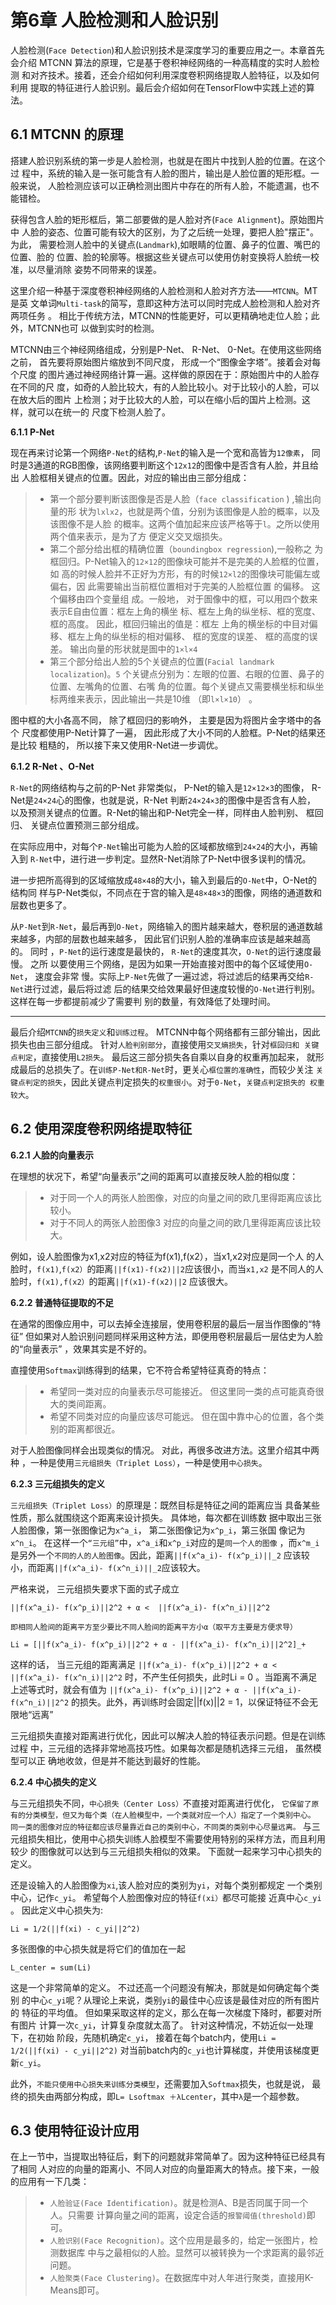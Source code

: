 # 第6章 人脸检测和人脸识别

人脸检测(`Face Detection`)和人脸识别技术是深度学习的重要应用之一。本章首先
会介绍 MTCNN 算法的原理，它是基于卷积神经网络的一种高精度的实时人脸检测
和对齐技术。接着，还会介绍如何利用深度卷积网络提取人脸特征，以及如何利用
提取的特征进行人脸识别。最后会介绍如何在TensorFlow中实践上述的算法。

## 6.1 MTCNN 的原理

搭建人脸识别系统的第一步是人脸检测，也就是在图片中找到人脸的位置。在这个过
程中，系统的输入是一张可能含有人脸的图片，输出是人脸位置的矩形框。一般来说，
人脸检测应该可以正确检测出图片中存在的所有人脸，不能遗漏，也不能错检。

获得包含人脸的矩形框后，第二部要做的是人脸对齐(`Face Alignment`)。原始图片中
人脸的姿态、位置可能有较大的区别，为了之后统一处理，要把人脸"摆正"。为此，
需要检测人脸中的关键点(`Landmark`),如眼睛的位置、鼻子的位置、嘴巴的位置、脸的
位置、脸的轮廓等。根据这些关键点可以使用仿射变换将人脸统一校准，以尽量消除
姿势不同带来的误差。

这里介绍一种基于深度卷积神经网络的人脸检测和人脸对齐方法——`MTCNN`。MT是英
文单词`Multi-task`的简写，意即这种方法可以同时完成人脸检测和人脸对齐两项任务
。 相比于传统方法，MTCNN的性能更好，可以更精确地走位人脸；此外，MTCNN也可
以做到实时的检测。

MTCNN由三个神经网络组成，分别是P-Net、 R-Net、 0-Net。在使用这些网络之前，
首先要将原始图片缩放到不同尺度， 形成一个“图像金字塔”。接着会对每个尺度
的图片通过神经网络计算一遍。这样做的原因在于：原始图片中的人脸存在不同的尺
度，如奇的人脸比较大，有的人脸比较小。对于比较小的人脸，可以在放大后的图片
上检测；对于比较大的人脸，可以在缩小后的国片上检测。这样，就可以在统一的
尺度下检测人脸了。

**6.1.1 P-Net**

现在再来讨论第一个网络`P-Net`的结构,`P-Net`的输入是一个宽和高皆为`12像素`，
同时是3通道的RGB图像，该网络要判断这个`12x12`的图像中是否含有人脸，并且给出
人脸框相关键点的位置。因此，对应的输出由三部分组成：

> * 第一个部分要判断该图像是否是人脸（`face classification` ) ,输出向量的形
    状为`lxlx2`，也就是两个值，分别为该图像是人脸的概率，以及该图像不是人脸
    的概率。这两个值加起来应该严格等于`l`。之所以使用两个值来表示，是为了方
    便定义交叉烟损失。
> * 第二个部分给出框的精确位置（`boundingbox regression`),一般称之
   为框回归。P-Net输入的`12×12`的图像块可能并不是完美的人脸框的位置，如
   高的时候人脸并不正好为方形，有的时候`12×l2`的图像块可能偏左或偏右，因
   此需要输出当前框位置相对于完美的人脸框位置 的偏移。 这个偏移由四个变量组
   成。一般地， 对于圄像中的框，可以用四个数来表示E自由位置：框左上角的横坐
   标、框左上角的纵坐标、框的宽度、 框的高度。 因此，框回归输出的值是：框左
   上角的横坐标的中目对偏移、框左上角的纵坐标的相对偏移、 框的宽度的误差、
   框的高度的误差。 输出向量的形状就是圄中的`1×l×4`
> * 第三个部分给出人脸的5个关键点的位置(`Facial landmark localization`)。`5`
    个关键点分别为：左眼的位置、右眼的位置、鼻子的位置、左嘴角的位置、右嘴
    角的位置。每个关键点又需要横坐标和纵坐标两维来表示，因此输出一共是10维
    （即`l×l×10`） 。
 
图中框的大小各高不同， 除了框回归的影响外， 主要是因为将图片金字塔中的各个
尺度都使用P-Net计算了一遍， 因此形成了大小不同的人脸框。P-Net的结果还是比较
粗糙的， 所以接下来又使用R-Net进一步调优。 

**6.1.2 R-Net 、O-Net**

`R-Net`的网络结构与之前的P-Net 非常类似， P-Net的输入是`12×12×3`的图像，
R-Net是`24×24`心的图像，也就是说，R-Net 判断`24×24×3`的图像中是否含有人脸，
以及预测关键点的位置。R-Net的输出和P-Net完全一样，同样由人脸判别、 框回归、
 关键点位置预测三部分组成。
 
在实际应用中，对每个`P-Net`输出可能为人脸的区域都放缩到`24×24`的大小，再输入到
`R-Net`中，进行进一步判定。显然R-Net消除了P-Net中很多误判的情况。

进一步把所高得到的区域缩放成`48×48`的大小，输入到最后的`O-Net`中，O-Net的结构同
样与P-Net类似，不同点在于宫的输入是`48×48×3`的图像，网络的通道数和层数也更多了。

从`P-Net`到`R-Net`，最后再到`O-Net`，网络输入的图片越来越大，卷积层的通道数越
来越多，内部的层数也越来越多， 因此官们识别人脸的准确率应该是越来越高的。 同时
，`P-Net`的运行速度是最快的， `R-Net`的速度其次，`O-Net`的运行速度最慢。 之所
以要使用三个网络，是因为如果一开始直接对图中的每个区域使用`O-Net`， 速度会非常
慢。实际上`P-Net`先做了一遍过滤，将过滤后的结果再交给`R-Net`进行过滤，最后将过滤
后的结果交给效果最好但速度较慢的`O-Net`进行判别。这样在每一步都提前减少了需要判
别的数量，有效降低了处理时间。 
***
最后介绍`MTCNN`的`损失定义`和`训练过程`。 MTCNN中每个网络都有三部分输出，因此
损失也由三部分组成。 针对`人脸判别部分`，直接使用`交叉熵损失`，针对`框回归和
关键点判定`，直接使用`L2损失`。 最后这三部分损失各自乘以自身的权重再加起来，
就形成最后的总损失了。在`训练P-Net和R-Net`时，更关心`框位置的准确性`，而较少关注
`关键点判定的损失`，因此关键点判定损失的`权重很小`。对于`0-Net`，`关键点判定损失的
权重较大`。

## 6.2  使用深度卷积网络提取特征

**6.2.1 人脸的向量表示**

在理想的状况下，希望“向量表示”之间的距离可以直接反映人脸的相似度：
>* 对于同一个人的两张人脸图像，对应的向量之间的欧几里得距离应该比
较小。
>* 对于不同人的两张人脸图像3 对应的向量之间的欧几里得距离应该比较大。

例如，设人脸图像为x1,x2对应的特征为f(x1),f(x2），当x1,x2对应是同一个人
的人脸时，`f(x1)`,`f(x2）`的距离`||f(x1)-f(x2)||2`应该很小，而当`x1,x2`
是不同人的人脸时，`f(x1),f(x2）`的距离`||f(x1)-f(x2)||2` 应该很大。

**6.2.2 普通特征提取的不足**

在通常的图像应用中，可以去掉全连接层，使用卷积层的最后一层当作图像的“特征”
但如果对人脸识别问题同样采用这种方法，即便用卷积层最后一层估史为人脸的“向量表示”
，效果其实是不好的。

直撞使用`Softmax`训练得到的结果，它不符合希望特征真奇的特点：

>* 希望同一类对应的向量表示尽可能接近。 但这里同一类的点可能真奇很
大的类间距离。
>* 希望不同类对应的向量应该尽可能远。 但在国中靠中心的位置，各个类
别的距离都很近。

对于人脸图像同样会出现类似的情况。 对此，再很多改进方法。这里介绍其中两种
，一种是使用`三元组损失（Triplet Loss）`，一种是使用`中心损失`。

**6.2.3 三元组损失的定义**

`三元组损失（Triplet Loss）`的原理是：既然目标是特征之间的距离应当
具备某些性质，那么就围绕这个距离来设计损失。 具体地，每次都在训练数
据中取出三张人脸图像，第一张图像记为`x^a_i`， 第二张图像记为`x^p_i`，第三张国
像记为`x^n_i`。 在这样一个`“三元组”`中，`x^a_i`和`x^p_i`对应的是`同一个人的图像`
，而`x^m_i`是另外一个`不同的人的人脸图像`。因此，距离`||f(x^a_i)- f(x^p_i)||_2`
应该较小，而距离`||f(x^a_i)- f(x^n_i)||_2`应该较大。 

严格来说， 三元组损失要求下面的式子成立


```
||f(x^a_i)- f(x^p_i)||2^2 + α <  ||f(x^a_i)- f(x^n_i)||2^2
```

`即相同人脸间的距离平方至少要比不同人脸间的距离平方小α（取平方主要是方便求导）`

```
Li = [||f(x^a_i)- f(x^p_i)||2^2 + α - ||f(x^a_i)- f(x^n_i)||2^2]_+
```

这样的话， 当三元组的距离满足
`||f(x^a_i)- f(x^p_i)||2^2 + α <  ||f(x^a_i)- f(x^n_i)||2^2`
时，不产生任何损失，此时Li = 0 。当距离不满足上述等式时，就会有值为
`||f(x^a_i)- f(x^p_i)||2^2 + α - ||f(x^a_i)- f(x^n_i)||2^2`
的损失。此外，再训练时会固定||f(x)||2 = 1，以保证特征不会无限地“远离”

三元组损失直接对距离进行优化，因此可以解决人脸的特征表示问题。但是在训练过程
中，三元组的选择非常地高技巧性。如果每次都是随机选择三元组， 虽然模型可以正
确地收敛，但是并不能达到最好的性能。

**6.2.4 中心损失的定义**

与三元组损失不同，`中心损失（Center Loss）`不直接对距离进行优化，
`它保留了原有的分类模型，但又为每个类（在人脸模型中，一个类就对应一个人）指定了一个类别中心。
同一类的图像对应的特征都应该尽量靠近自己的类别中心，不同类的类别中心尽量远离。`
与三元组损失相比，使用中心损失训练人脸模型不需要使用特别的采样方法，而且利用较少
的图像就可以达到与三元组损失相似的效果。 下面就一起来学习中心损失的定义。

还是设输入的人脸图像为`xi`,该人脸对应的类别为`yi`，对每个类别都规定
一个类别中心，记作`c_yi`。 希望每个人脸图像对应的特征`f(xi）`都尽可能接
近真中心`c_yi` 。 因此定义中心损失为:

```
Li = 1/2(||f(xi) - c_yi||2^2)
```

多张图像的中心损失就是将它们的值加在一起

```
L_center = sum(Li)
```
这是一个非常简单的定义。 不过还高一个问题没有解决，那就是如何确定每个类别
的中心`c_yi`呢？从理论上来说，类别`yi`的最佳中心应该是最佳对应的所有图片的
特征的平均值。 但如果采取这样的定义，那么在每一次梯度下降时，都要对所有图片
计算一次`c_yi`，计算复杂度就太高了。 针对这种情况，不妨近似一处理下，在初始
阶段，先随机确定`c_yi`， 接着在每个batch内，使用`Li = 1/2(||f(xi) - c_yi||2^2)`
对当前batch内的`c_yi`也计算梯度，并使用该梯度更新`c_yi`。

此外，`不能只使用中心损失来训练分类模型`，还需要加入`Softmax`损失，也就是说，
最终的损失由两部分构成，即`L= Lsoftmax ＋λLcenter`，其中`λ`是一个超参数。

## 6.3 使用特征设计应用

在上一节中，当提取出特征后，剩下的问题就非常简单了。因为这种特征已经具有了相同
人对应的向量的距离小、不同人对应的向量距离大的特点。接下来，一般的应用有一下几类：

>* `人脸验证(Face Identification)`。就是检测A、B是否同属于同一个人。只需要
    计算向量之间的距离，设定合适的`报警阈值(threshold)`即可。
>* `人脸识别(Face Recognition)`。这个应用是最多的，给定一张图片，检测数据库
    中与之最相似的人脸。显然可以被转换为一个求距离的最邻近问题。
>* `人脸聚类(Face Clustering)`。在数据库中对人年进行聚类，直接用K-Means即可。